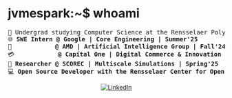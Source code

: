 # jvmespark:~$ whoami

<pre>
&#128214; Undergrad studying Computer Science at the Rensselaer Polytechnic Institute (RPI)
&#127760; <b>SWE Intern @ Google | Core Engineering | Summer'25</b>
&#128190; <b>           @ AMD | Artificial Intelligence Group | Fall'24</b>  
&#128179; <b>           @ Capital One | Digital Commerce & Innovation | Summer'24</b>  
&#x1F97C; <b>Researcher @ SCOREC | Multiscale Simulations | Spring'25</b>
&#128187; <b>Open Source Developer with the Rensselaer Center for Open Source (RCOS)</b>
</pre>

<p align="center">
	<a href="https://www.linkedin.com/in/jvmespark/"><img src="https://img.shields.io/badge/linkedin-%230077B5.svg?style=for-the-badge&logo=linkedin&logoColor=white" alt="LinkedIn"/></a>
	<!--<a href="https://jvmespark.github.io/"><img src="https://img.shields.io/badge/github-%23121011.svg?style=for-the-badge&logo=github&logoColor=white" alt="GitHub"/></a>!-->
     <!--<a href="https://www.youtube.com/@loomydev"><img src="https://img.shields.io/badge/YouTube-%23FF0000.svg?style=for-the-badge&logo=YouTube&logoColor=white" alt="YouTube"/></a>/-->
	<!--https://gist.github.com/oliveratgithub/0bf11a9aff0d6da7b46f1490f86a71eb/-->
